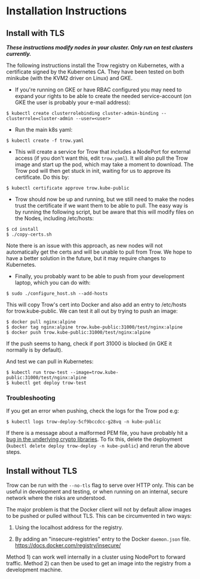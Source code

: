 Installation Instructions
=========================

## Install with TLS

***These instructions modify nodes in your cluster. Only run on test clusters currently.***

The following instructions install the Trow registry on Kubernetes, with a
certificate signed by the Kubernetes CA. They have been tested on both minikube
(with the KVM2 driver on Linux) and GKE.

 - If you're running on GKE or have RBAC configured you may need to expand your
   rights to be able to create the needed service-account (on GKE the user is probably your e-mail address):
```
$ kubectl create clusterrolebinding cluster-admin-binding --clusterrole=cluster-admin --user=<user>
```
 - Run the main k8s yaml:

```
$ kubectl create -f trow.yaml
```

 - This will create a service for Trow that includes a NodePort for external
   access (if you don't want this, edit `trow.yaml`). It will also pull the Trow
image and start up the pod, which may take a moment to download. The Trow pod
will then get stuck in init, waiting for us to approve its certificate. Do this
by:

```
$ kubectl certificate approve trow.kube-public
```

 - Trow should now be up and running, but we still need to make the nodes trust
   the certificate if we want them to be able to pull. The easy way is by
running the following script, but be aware that this will modify files on the
Nodes, including /etc/hosts:

```
$ cd install
$ ./copy-certs.sh
```

Note there is an issue with this approach, as new nodes will not automatically
get the certs and will be unable to pull from Trow. We hope to have a better
solution in the future, but it may require changes to Kubernetes.

 - Finally, you probably want to be able to push from your development laptop,
   which you can do with:

```
$ sudo ./configure_host.sh --add-hosts
```

This will copy Trow's cert into Docker and also add an entry to /etc/hosts for
trow.kube-public. We can test it all out by trying to push an image:

```
$ docker pull nginx:alpine
$ docker tag nginx:alpine trow.kube-public:31000/test/nginx:alpine
$ docker push trow.kube-public:31000/test/nginx:alpine
```

If the push seems to hang, check if port 31000 is blocked (in GKE it normally is
by default).

And test we can pull in Kubernetes:

```
$ kubectl run trow-test --image=trow.kube-public:31000/test/nginx:alpine
$ kubectl get deploy trow-test
```

### Troubleshooting

If you get an error when pushing, check the logs for the Trow pod e.g:

```
$ kubectl logs trow-deploy-5cf9bccdcc-g28vq -n kube-public
```

If there is a message about a malformed PEM file, you have probably hit a [bug
in the underlying crypto
libraries](https://github.com/briansmith/ring/issues/220). To fix this, delete
the deployment (`kubectl delete deploy trow-deploy -n kube-public`) and rerun
the above steps.

## Install without TLS

Trow can be run with the `--no-tls` flag to serve over HTTP only. This can be
useful in development and testing, or when running on an internal, secure
network where the risks are understood.

The major problem is that the Docker client will not by default allow images to
be pushed or pulled without TLS. This can be circumvented in two ways:

 1) Using the localhost address for the registry.  

 2) By adding an "insecure-registries" entry to the Docker `daemon.json` file.
https://docs.docker.com/registry/insecure/

Method 1) can work well internally in a cluster using NodePort to forward
traffic. Method 2) can then be used to get an image into the registry from a
development machine.

